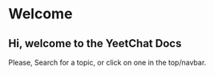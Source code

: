 # Welcome
## Hi, welcome to the YeetChat Docs
Please, Search for a topic, or click on one in the top/navbar.
